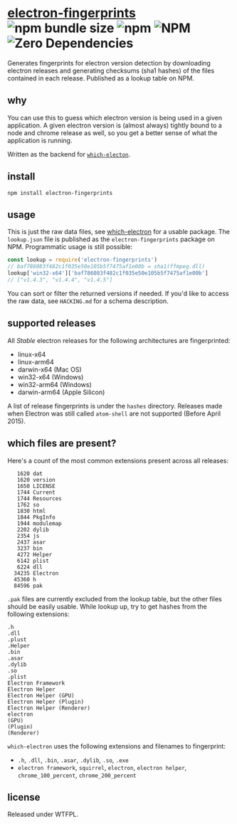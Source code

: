 # [electron-fingerprints](https://www.npmjs.com/package/electron-fingerprints) ![npm bundle size](https://img.shields.io/bundlephobia/minzip/electron-fingerprints) ![npm](https://img.shields.io/npm/v/electron-fingerprints) ![NPM](https://img.shields.io/npm/l/electron-fingerprints) ![Zero Dependencies](https://img.shields.io/badge/Dependencies-Zero-blue)

Generates fingerprints for electron version detection by downloading electron releases and generating checksums (sha1 hashes) of the files contained in each release. Published as a lookup table on NPM.

## why

You can use this to guess which electron version is being used in a given application. 
A given electron version is (almost always) tightly bound to a node and chrome release as well, so
you get a better sense of what the application is running.

Written as the backend for [`which-electon`][we].

## install

```shell
npm install electron-fingerprints
```

## usage

This is just the raw data files, see [which-electron][we] for a usable package. The `lookup.json` file is published as the `electron-fingerprints` package on NPM. Programmatic usage is still possible:

```javascript
const lookup = require('electron-fingerprints')
// baf786083f482c1f035e50e105b5f7475af1e00b = sha1(ffmpeg.dll)
lookup['win32-x64']['baf786083f482c1f035e50e105b5f7475af1e00b']
// ["v1.4.3", "v1.4.4", "v1.4.5"]
```

You can sort or filter the returned versions if needed. If you'd like to access the raw data, see `HACKING.md` for a schema description.

## supported releases

All *Stable* electron releases for the following architectures are fingerprinted:

- linux-x64
- linux-arm64
- darwin-x64 (Mac OS)
- win32-x64 (Windows)
- win32-arm64 (Windows)
- darwin-arm64 (Apple Silicon)

A list of release fingerprints is under the `hashes` directory. Releases made when Electron was still called `atom-shell` are not supported (Before April 2015).

## which files are present?

Here's a count of the most common extensions present across all releases:

```
   1620 dat
   1620 version
   1650 LICENSE
   1744 Current
   1744 Resources
   1762 so
   1830 html
   1844 PkgInfo
   1944 modulemap
   2202 dylib
   2354 js
   2437 asar
   3237 bin
   4272 Helper
   6142 plist
   6224 dll
  34235 Electron
  45360 h
  84596 pak
```

`.pak` files are currently excluded from the lookup table, but the other files should be easily usable. While lookup up, try to get hashes from the following extensions:

```
.h
.dll
.plust
.Helper
.bin
.asar
.dylib
.so
.plist
Electron Framework
Electron Helper
Electron Helper (GPU)
Electron Helper (Plugin)
Electron Helper (Renderer)
electron
(GPU)
(Plugin)
(Renderer)
```

`which-electron` uses the following extensions and filenames to fingerprint:

- `.h`, `.dll`, `.bin`, `.asar`, `.dylib`, `.so`, `.exe`
- `electron framework`, `squirrel`, `electron`, `electron helper`, `chrome_100_percent`, `chrome_200_percent`

## license

Released under WTFPL.

[we]: https://github.com/captn3m0/which-electron
